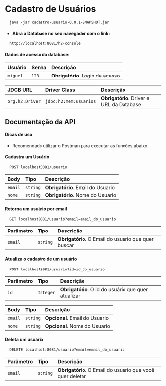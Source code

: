 # Cadastro de Usuários
```http
  java -jar cadastro-usuario-0.0.1-SNAPSHOT.jar
```
- #### Abra a Database no seu navegador com o link:

```http
  http://localhost:8081/h2-console
```

#### Dados de acesso da database:
| Usuário   | Senha      | Descrição                           |
| :---------- | :--------- | :---------------------------------- |
| `miguel` | `123` | **Obrigatório**. Login de acesso |

| JDCB URL   | Driver Class    | Descrição                           |
| :---------- | :--------- | :---------------------------------- |
| `org.h2.Driver` | `jdbc:h2:mem:usuarios` | **Obrigatório**. Driver e URL da Database |


## Documentação da API
#### Dicas de uso
 - Recomendado utilizar o Postman para executar as funções abaixo

#### Cadastra um Usuário

```http
  POST localhost8081/usuario
```

| Body   | Tipo       | Descrição                           |
| :---------- | :--------- | :---------------------------------- |
| `email` | `string` | **Obrigatório**. Email do Usuario |
| `nome` | `string` | **Obrigatório**. Nome do Usuario |

#### Retorna um usuário por email

```http
  GET localhost8081/usuario?email=email_do_usuario
```

| Parâmetro   | Tipo       | Descrição                                   |
| :---------- | :--------- | :------------------------------------------ |
| `email`      | `string` | **Obrigatório**. O Email do usuário que quer buscar |

#### Atualiza o cadastro de um usuário

```http
  POST localhost8081/usuario?id=id_do_usuario
```
| Parâmetro   | Tipo       | Descrição                                   |
| :---------- | :--------- | :------------------------------------------ |
| `id`      | `Integer` | **Obrigatório**. O id do usuário que quer atualizar |

| Body   | Tipo       | Descrição                           |
| :---------- | :--------- | :---------------------------------- |
| `email` | `string` | **Opcional**. Email do Usuario |
| `nome` | `string` | **Opcional**. Nome do Usuario |

#### Deleta um usuário

```http
  DELETE localhost:8081/usuario?email=email_do_usuario
```

| Parâmetro   | Tipo       | Descrição                                   |
| :---------- | :--------- | :------------------------------------------ |
| `email`      | `string` | **Obrigatório**. O Email do usuário que você quer deletar |
